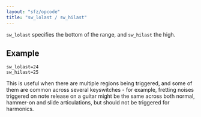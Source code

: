 ```yaml
---
layout: "sfz/opcode"
title: "sw_lolast / sw_hilast"
---
```

`sw_lolast` specifies the bottom of the range, and `sw_hilast` the high.

## Example

```
sw_lolast=24
sw_hilast=25
```

This is useful when there are multiple regions being triggered, and some of them
are common across several keyswitches - for example, fretting noises triggered
on note release on a guitar might be the same across both normal, hammer-on and
slide articulations, but should not be triggered for harmonics.
